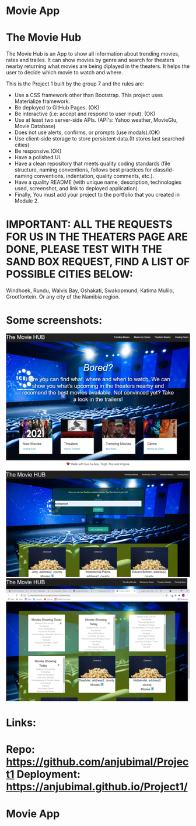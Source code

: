 # Movie App
# The Movie Hub

The Movie Hub is an App to show all information about trending movies, rates and trailes. It can show movies by genre and search for theaters nearby returning what movies are being diplayed in the theaters. It helps the user to decide which movie to watch and where. 

This is the Project 1 built by the group 7 and the rules are:
- Use a CSS framework other than Bootstrap. This project uses Materialize framework.
- Be deployed to GitHub Pages. (OK)
- Be interactive (i.e: accept and respond to user input). (OK)
- Use at least two server-side APIs. (API's: Yahoo weather, MovieGlu, Movie Database)
- Does not use alerts, confirms, or prompts (use modals).(OK)
- Use client-side storage to store persistent data.(It stores last searched cities)
- Be responsive.(OK)
- Have a polished UI.
- Have a clean repository that meets quality coding standards (file structure, naming conventions, follows best practices for class/id-naming conventions, indentation, quality comments, etc.).
- Have a quality README (with unique name, description, technologies used, screenshot, and link to deployed application).
- Finally, You must add your project to the portfolio that you created in Module 2.

# IMPORTANT: ALL THE REQUESTS FOR US IN THE THEATERS PAGE ARE DONE, PLEASE TEST WITH THE SAND BOX REQUEST, FIND A LIST OF POSSIBLE CITIES BELOW:

Windhoek, Rundu, Walvis Bay, Oshakati, Swakopmund, Katima Mulilo, Grootfontein. Or any city of the Namibia region.

# Some screenshots:
![Main Page](assets\images\main-page.jpg)
![Search Theaters Nearby](assets\images\theaters-search.jpg)
![Theaters With cards opened](assets\images\theaters-openCards.jpg)

# Links:

Repo: https://github.com/anjubimal/Project1
Deployment: https://anjubimal.github.io/Project1/
=======
# Movie App
